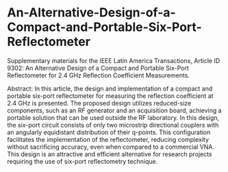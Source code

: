 # An-Alternative-Design-of-a-Compact-and-Portable-Six-Port-Reflectometer
Supplementary materials for the IEEE Latin America Transactions, Article ID 9302: An Alternative Design of a Compact and Portable Six-Port Reflectometer for 2.4 GHz Reflection Coefficient Measurements.


Abstract: In this article, the design and implementation of a compact and portable six-port reflectometer for measuring the reflection coefficient at 2.4 GHz is presented. The proposed design utilizes reduced-size components, such as an RF generator and an acquisition board, achieving a portable solution that can be used outside the RF laboratory. In this design, the six-port circuit consists of only two microstrip directional couplers with an angularly equidistant distribution of their q-points. This configuration facilitates the implementation of the reflectometer, reducing complexity without sacrificing accuracy, even when compared to a commercial VNA. This design is an attractive and efficient alternative for research projects requiring the use of six-port reflectometry technique.

